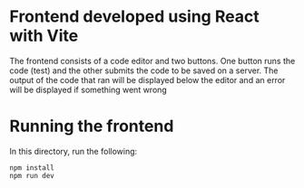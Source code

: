 # Frontend developed using React with Vite

The frontend consists of a code editor and two buttons. One button runs the code (test) and the other submits the code to be saved on a server. The output of the code that ran will be displayed below the editor and an error will be displayed if something went wrong

# Running the frontend

In this directory, run the following:

```
npm install
npm run dev
```
